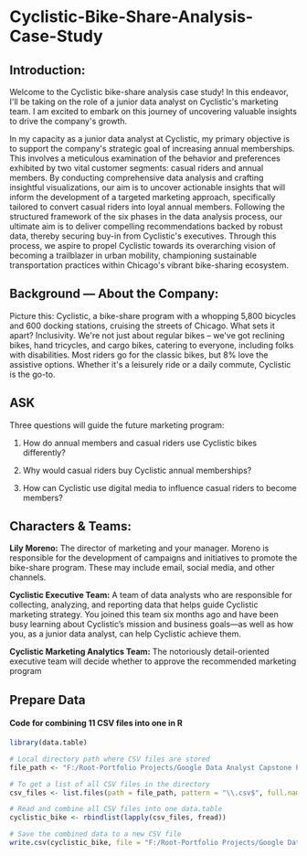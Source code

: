 # Cyclistic-Bike-Share-Analysis-Case-Study

## Introduction:

Welcome to the Cyclistic bike-share analysis case study! In this endeavor, I'll be taking on the role of a junior data analyst on Cyclistic's marketing team. I am excited to embark on this journey of uncovering valuable insights to drive the company's growth.

In my capacity as a junior data analyst at Cyclistic, my primary objective is to support the company's strategic goal of increasing annual memberships. This involves a meticulous examination of the behavior and preferences exhibited by two vital customer segments: casual riders and annual members. By conducting comprehensive data analysis and crafting insightful visualizations, our aim is to uncover actionable insights that will inform the development of a targeted marketing approach, specifically tailored to convert casual riders into loyal annual members. Following the structured framework of the six phases in the data analysis process, our ultimate aim is to deliver compelling recommendations backed by robust data, thereby securing buy-in from Cyclistic's executives. Through this process, we aspire to propel Cyclistic towards its overarching vision of becoming a trailblazer in urban mobility, championing sustainable transportation practices within Chicago's vibrant bike-sharing ecosystem.

## Background — About the Company:

Picture this: Cyclistic, a bike-share program with a whopping 5,800 bicycles and 600 docking stations, cruising the streets of Chicago. What sets it apart? Inclusivity. We're not just about regular bikes – we've got reclining bikes, hand tricycles, and cargo bikes, catering to everyone, including folks with disabilities. Most riders go for the classic bikes, but 8% love the assistive options. Whether it's a leisurely ride or a daily commute, Cyclistic is the go-to.

## ASK

Three questions will guide the future marketing program: 

  1. How do annual members and casual riders use Cyclistic bikes differently? 

  2. Why would casual riders buy Cyclistic annual memberships? 

  3. How can Cyclistic use digital media to influence casual riders to become members?

## Characters & Teams:

  <b>Lily Moreno:</b> The director of marketing and your manager. Moreno is responsible for the development of campaigns and initiatives to promote the bike-share program. These may include email, social media, and other channels.

  <b>Cyclistic Executive Team:</b> A team of data analysts who are responsible for collecting, analyzing, and reporting data that helps guide Cyclistic marketing strategy. You joined this team six months ago and have been busy learning about Cyclistic’s mission and business goals—as well as how you, as a junior data analyst, can help Cyclistic achieve them.


  <b>Cyclistic Marketing Analytics Team:</b> The notoriously detail-oriented executive team will decide whether to approve the recommended marketing program  

## Prepare Data

#### Code for combining 11 CSV files into one in R
```r
library(data.table)

# Local directory path where CSV files are stored
file_path <- "F:/Root-Portfolio Projects/Google Data Analyst Capstone Project/Cyclistic Bike-Share Analysis"

# To get a list of all CSV files in the directory
csv_files <- list.files(path = file_path, pattern = "\\.csv$", full.names = TRUE)

# Read and combine all CSV files into one data.table
cyclistic_bike <- rbindlist(lapply(csv_files, fread))

# Save the combined data to a new CSV file
write.csv(cyclistic_bike, file = "F:/Root-Portfolio Projects/Google Data Analyst Capstone Project/Cyclistic Bike-Share Analysis/cyclistic_bike.csv", row.names = FALSE)
```

